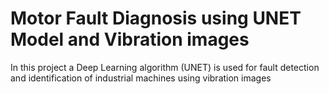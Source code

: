 # Motor Fault Diagnosis using UNET Model and Vibration images
In this project a Deep Learning algorithm (UNET) is used for fault detection and identification of industrial machines using vibration images
